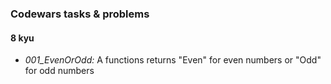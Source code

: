 ### Codewars tasks & problems

#### 8 kyu

- *001_EvenOrOdd:* A functions returns "Even" for even numbers or "Odd" for odd numbers   
